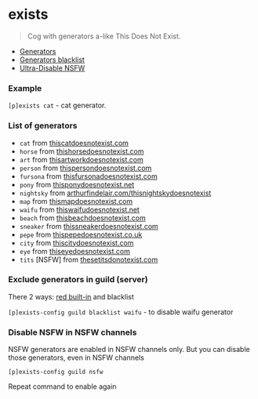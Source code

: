 # exists
> Cog with generators a-like This Does Not Exist.

- [Generators](#list-of-generators)
- [Generators blacklist](#exclude-generators-in-guild-server)
- [Ultra-Disable NSFW](#disable-nsfw-in-nsfw-channels)


### Example

`[p]exists cat` - cat generator.

### List of generators

- `cat` from [thiscatdoesnotexist.com](https://thiscatdoesnotexist.com)
- `horse` from [thishorsedoesnotexist.com](https://thishorsedoesnotexist.com)
- `art` from [thisartworkdoesnotexist.com](https://thisartworkdoesnotexist.com)
- `person` from [thispersondoesnotexist.com](https://thispersondoesnotexist.com)
- `fursona` from [thisfursonadoesnotexist.com](https://thisfursonadoesnotexist.com)
- `pony` from [thisponydoesnotexist.net](https://thisponydoesnotexist.net)
- `nightsky` from [arthurfindelair.com/thisnightskydoesnotexist](https://arthurfindelair.com/thisnightskydoesnotexist)
- `map` from [thismapdoesnotexist.com](https://thismapdoesnotexist.com)
- `waifu` from [thiswaifudoesnotexist.net](https://thiswaifudoesnotexist.net)
- `beach` from [thisbeachdoesnotexist.com](https://thisbeachdoesnotexist.com)
- `sneaker` from [thissneakerdoesnotexist.com](https://thissneakerdoesnotexist.com)
- `pepe` from [thispepedoesnotexist.co.uk](https://thispepedoesnotexist.co.uk)
- `city` from [thiscitydoesnotexist.com](https://thiscitydoesnotexist.com)
- `eye` from [thiseyedoesnotexist.com](https://thiseyedoesnotexist.com)
- `tits` [NSFW] from [thesetitsdonotexist.com](https://thesetitsdonotexist.com)

### Exclude generators in guild (server)

There 2 ways: [red built-in](https://docs.discord.red/en/stable/cog_guides/core.html#command-disable) and blacklist

`[p]exists-config guild blacklist waifu` - to disable waifu generator

### Disable NSFW in NSFW channels

NSFW generators are enabled in NSFW channels only. But you can disable those generators, even in NSFW channels

`[p]exists-config guild nsfw`

Repeat command to enable again